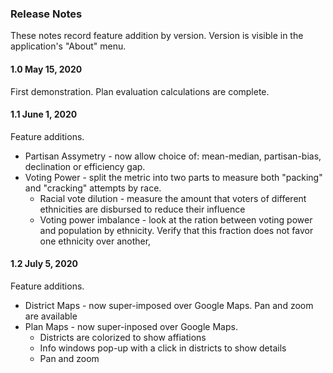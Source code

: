 ### Release Notes
These notes record feature addition by version. Version is visible in the application's "About" menu.

#### 1.0 May 15, 2020
First demonstration. Plan evaluation calculations are complete.  

#### 1.1 June 1, 2020
Feature additions.
 * Partisan Assymetry - now allow choice of: mean-median, partisan-bias, declination or efficiency gap.
 * Voting Power - split the metric into two parts to measure both "packing" and "cracking" attempts by race.
    * Racial vote dilution - measure the amount that voters of different ethnicities are disbursed to reduce their influence
    * Voting power imbalance - look at the ration between voting power and population by ethnicity. Verify that this fraction does not favor one ethnicity over another,

#### 1.2 July 5, 2020
Feature additions.
 * District Maps - now super-imposed over Google Maps. Pan and zoom are available
 * Plan Maps - now super-inposed over Google Maps.
	* Districts are colorized to show affiations
	* Info windows pop-up with a click in districts to show details
	* Pan and zoom
